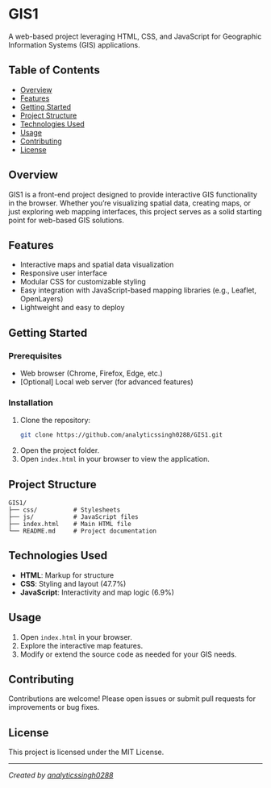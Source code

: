 # GIS1

A web-based project leveraging HTML, CSS, and JavaScript for Geographic Information Systems (GIS) applications.

## Table of Contents

- [Overview](#overview)
- [Features](#features)
- [Getting Started](#getting-started)
- [Project Structure](#project-structure)
- [Technologies Used](#technologies-used)
- [Usage](#usage)
- [Contributing](#contributing)
- [License](#license)

## Overview

GIS1 is a front-end project designed to provide interactive GIS functionality in the browser. Whether you’re visualizing spatial data, creating maps, or just exploring web mapping interfaces, this project serves as a solid starting point for web-based GIS solutions.

## Features

- Interactive maps and spatial data visualization
- Responsive user interface
- Modular CSS for customizable styling
- Easy integration with JavaScript-based mapping libraries (e.g., Leaflet, OpenLayers)
- Lightweight and easy to deploy

## Getting Started

### Prerequisites

- Web browser (Chrome, Firefox, Edge, etc.)
- [Optional] Local web server (for advanced features)

### Installation

1. Clone the repository:
   ```bash
   git clone https://github.com/analyticssingh0288/GIS1.git
   ```
2. Open the project folder.
3. Open `index.html` in your browser to view the application.

## Project Structure

```
GIS1/
├── css/          # Stylesheets
├── js/           # JavaScript files
├── index.html    # Main HTML file
└── README.md     # Project documentation
```

## Technologies Used

- **HTML**: Markup for structure
- **CSS**: Styling and layout (47.7%)
- **JavaScript**: Interactivity and map logic (6.9%)

## Usage

1. Open `index.html` in your browser.
2. Explore the interactive map features.
3. Modify or extend the source code as needed for your GIS needs.

## Contributing

Contributions are welcome! Please open issues or submit pull requests for improvements or bug fixes.

## License

This project is licensed under the MIT License.

---

*Created by [analyticssingh0288](https://github.com/analyticssingh0288)*
